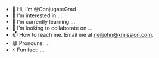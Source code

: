 - 👋 Hi, I’m @ConjugateGrad
- 👀 I’m interested in ...
- 🌱 I’m currently learning ...
- 💞️ I’m looking to collaborate on ...
- 📫 How to reach me. Email me at <neiljohn@xmission.com>.
- 😄 Pronouns: ...
- ⚡ Fun fact: ...

<!---
ConjugateGrad/ConjugateGrad is a ✨ special ✨ repository because its `README.md` (this file) appears on your GitHub profile.
You can click the Preview link to take a look at your changes.
--->
